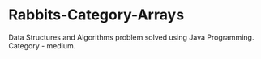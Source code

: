 # Rabbits-Category-Arrays
Data Structures and Algorithms problem solved using Java Programming. Category - medium.
